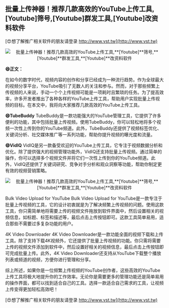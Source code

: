 ## **批量上传神器！推荐几款高效的YouTube上传工具,**[Youtube]**筛号,**[Youtube]**群发工具,**[Youtube]**改资料软件**

[😍想了解推广相关软件的朋友请登录 http://www.vst.tw](http://www.vst.tw)

 <center><img src="https://vst.tw/MP4/tuiguang/png/7.png" alt="批量上传神器！推荐几款高效的YouTube上传工具,**[Youtube]**筛号,**[Youtube]**群发工具,**[Youtube]**改资料软件"></center>

**😄正文：**

在如今的数字时代，视频内容的创作和分享已经成为一种流行趋势。作为全球最大的视频分享平台，YouTube吸引了无数人的关注和参与。然而，对于那些频繁上传视频的人来说，手动一个个上传视频可能是一项耗时且繁琐的任务。为了提高效率，许多开发者推出了各种各样的YouTube上传工具，帮助用户实现批量上传视频的目标。在本文中，我将向大家推荐几款高效的YouTube上传工具。

**😄TubeBuddy**
TubeBuddy是一款功能强大的YouTube管理工具，它提供了许多便利的功能，其中包括批量上传视频。使用TubeBuddy，你可以轻松地将多个视频一次性上传到你的YouTube频道。此外，TubeBuddy还提供了视频标签优化、关键词分析、社交媒体推广等一系列功能，帮助你提升视频的曝光度和流量。

**😄VidIQ**
VidIQ是另一款备受欢迎的YouTube上传工具，它专注于视频数据分析和优化。除了提供强大的视频管理功能外，VidIQ还支持批量上传视频。通过简单的操作，你可以选择多个视频文件并将它们一次性上传到你的YouTube频道。此外，VidIQ还提供了关键词研究、竞争对手分析和观众洞察等功能，帮助你制定更有效的视频营销策略。

 <center><img src="https://vst.tw/MP4/tuiguang/png/5.png" alt="批量上传神器！推荐几款高效的YouTube上传工具,**[Youtube]**筛号,**[Youtube]**群发工具,**[Youtube]**改资料软件"></center>

Bulk Video Upload for YouTube
Bulk Video Upload for YouTube是一款专注于批量上传视频的工具，它的设计初衷就是为了解决频繁上传视频的问题。使用这款工具，你只需简单地将需要上传的视频文件拖放到软件界面中，然后设置相关的视频信息，如标题、标签和描述等，最后点击上传按钮即可。这款工具简单易用，适合那些不需要过多复杂功能的用户。

4K Video Downloader
4K Video Downloader是一款功能全面的视频下载和上传工具。除了支持下载4K视频外，它还提供了批量上传视频的功能。你只需将需要上传的视频文件添加到软件中，然后设置好相关的视频信息，最后点击上传按钮即可完成批量上传。此外，4K Video Downloader还支持从YouTube下载整个播放列表或频道的视频，方便你进行管理和分享。

综上所述，如果你是一位频繁上传视频的YouTube创作者，这些高效的YouTube上传工具将极大地提升你的工作效率。无论你是需要更多的管理功能还是简单易用的操作界面，都可以找到适合自己的工具。选择一款适合自己需求的工具，让视频上传变得更加轻松高效吧！

[😍想了解推广相关软件的朋友请登录 http://www.vst.tw](http://www.vst.tw)



